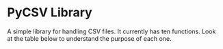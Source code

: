 # PyCSV Library
A simple library for handling CSV files. It currently has ten functions. Look at the table below to understand the purpose of each one.
